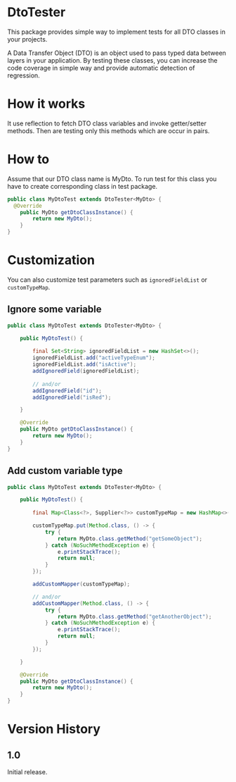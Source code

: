 # DtoTester
This package provides simple way to implement tests for all DTO classes in your projects.

A Data Transfer Object (DTO) is an object used to pass typed data between layers in your application. By testing these classes, you can increase the code coverage in simple way and provide automatic detection of regression.

# How it works
It use reflection to fetch DTO class variables and invoke getter/setter methods. Then are testing only this methods which are occur in pairs.

# How to 
Assume that our DTO class name is MyDto.
To run test for this class you have to create corresponding class in test package.
```java
public class MyDtoTest extends DtoTester<MyDto> {
  @Override
	public MyDto getDtoClassInstance() {
		return new MyDto();
	}
}
```

# Customization
You can also customize test parameters such as `ignoredFieldList` or `customTypeMap`.

## Ignore some variable
```java
public class MyDtoTest extends DtoTester<MyDto> {

	public MyDtoTest() {
  
		final Set<String> ignoredFieldList = new HashSet<>();
		ignoredFieldList.add("activeTypeEnum");
		ignoredFieldList.add("isActive");
		addIgnoredField(ignoredFieldList);
    
		// and/or
		addIgnoredField("id");
		addIgnoredField("isRed");

	}

	@Override
	public MyDto getDtoClassInstance() {
		return new MyDto();
	}
}
```

## Add custom variable type
```java
public class MyDtoTest extends DtoTester<MyDto> {

	public MyDtoTest() {
  
		final Map<Class<?>, Supplier<?>> customTypeMap = new HashMap<>();

		customTypeMap.put(Method.class, () -> {
			try {
				return MyDto.class.getMethod("getSomeObject");
			} catch (NoSuchMethodException e) {
				e.printStackTrace();
				return null;
			}
		});

		addCustomMapper(customTypeMap);

		// and/or 
		addCustomMapper(Method.class, () -> {
			try {
				return MyDto.class.getMethod("getAnotherObject");
			} catch (NoSuchMethodException e) {
				e.printStackTrace();
				return null;
			}
		});

	}

	@Override
	public MyDto getDtoClassInstance() {
		return new MyDto();
	}
}
```

# Version History

## 1.0 

Initial release.
